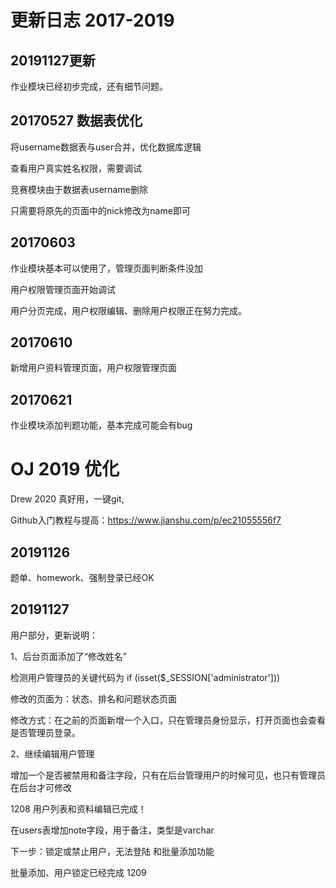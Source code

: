 # 更新日志 2017-2019

## 20191127更新
作业模块已经初步完成，还有细节问题。

## 20170527 数据表优化
将username数据表与user合并，优化数据库逻辑

查看用户真实姓名权限，需要调试

竞赛模块由于数据表username删除

只需要将原先的页面中的nick修改为name即可

## 20170603
作业模块基本可以使用了，管理页面判断条件没加

用户权限管理页面开始调试

用户分页完成，用户权限编辑、删除用户权限正在努力完成。

## 20170610
新增用户资料管理页面，用户权限管理页面
## 20170621
作业模块添加判题功能，基本完成可能会有bug
# OJ 2019 优化

Drew 2020 真好用，一键git,

Github入门教程与提高：https://www.jianshu.com/p/ec21055556f7
## 20191126
题单、homework、强制登录已经OK 
## 20191127
用户部分，更新说明：

1、后台页面添加了“修改姓名”

检测用户管理员的关键代码为 if (isset($_SESSION['administrator'])) 

修改的页面为：状态、排名和问题状态页面

修改方式：在之前的页面新增一个入口，只在管理员身份显示，打开页面也会查看是否管理员登录。

2、继续编辑用户管理

增加一个是否被禁用和备注字段，只有在后台管理用户的时候可见，也只有管理员在后台才可修改

1208 用户列表和资料编辑已完成！

在users表增加note字段，用于备注，类型是varchar

下一步：锁定或禁止用户，无法登陆 和批量添加功能

批量添加、用户锁定已经完成 1209


